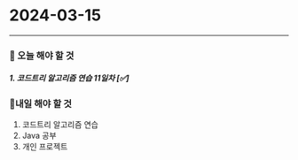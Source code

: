 # 2024-03-15

---

### 📌 오늘 해야 할 것

##### 1. 코드트리 알고리즘 연습 11일차 [✅]

### 🤙내일 해야 할 것

1. 코드트리 알고리즘 연습
2. Java 공부
3. 개인 프로젝트
